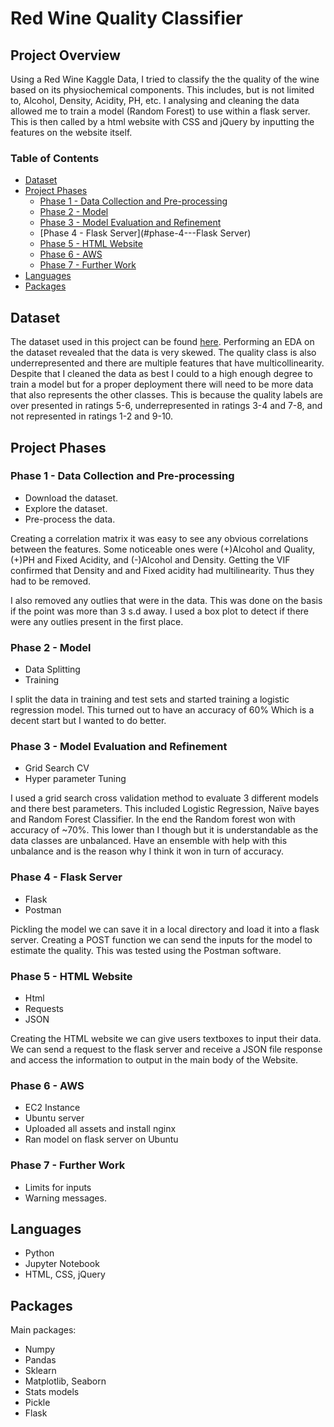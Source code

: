 # Red Wine Quality Classifier

## Project Overview

Using a Red Wine Kaggle Data, I tried to classify the the quality of the wine based on its physiochemical components. This includes, but is not limited to, Alcohol, Density, Acidity, PH, etc. I analysing and cleaning the data allowed me to train a model (Random Forest) to use within a flask server. This is then called by a html website with CSS and jQuery by inputting the features on the website itself.
### Table of Contents

- [Dataset](#dataset)
- [Project Phases](#project-phases)
  - [Phase 1 - Data Collection and Pre-processing](#phase-1---data-collection-and-pre-processing)
  - [Phase 2 - Model](#phase-2---model)
  - [Phase 3 - Model Evaluation and Refinement](#phase-3---model-evaluation-and-refinement)
  - [Phase 4 - Flask Server](#phase-4---Flask Server)
  - [Phase 5 - HTML Website](#phase-5---HTML-Website)
  - [Phase 6 - AWS](#phase-6---AWS)
  - [Phase 7 - Further Work](#phase-7---further-work)
- [Languages](#Languages)
- [Packages](#Packages)

## Dataset

The dataset used in this project can be found [here](https://www.kaggle.com/datasets/uciml/red-wine-quality-cortez-et-al-2009). Performing an EDA on the dataset revealed that the data is very skewed. The quality class is also underrepresented and there are multiple features that have multicollinearity. Despite that I cleaned the data as best I could to a high enough degree to train a model but for a proper deployment there will need to be more data that also represents the other classes. This is because the quality labels are over presented in ratings 5-6, underrepresented in ratings 3-4 and 7-8, and not represented in ratings 1-2 and 9-10.   
## Project Phases

### Phase 1 - Data Collection and Pre-processing

- Download the dataset.
- Explore the dataset.
- Pre-process the data.

Creating a correlation matrix it was easy to see any obvious correlations between the features. Some noticeable ones were (+)Alcohol and Quality, (+)PH and Fixed Acidity, and (-)Alcohol and Density. Getting the VIF confirmed that Density and  and Fixed acidity had multilinearity. Thus they had to be removed.

I also removed any outlies that were in the data. This was done on the basis if the point was more than 3 s.d away. I used a box plot to detect if there were any outlies present in the first place.
### Phase 2 - Model

- Data Splitting 
- Training

I split the data in training and test sets and started training a logistic regression model. This turned out to have an accuracy of 60% Which is a decent start but I wanted to do better.  
### Phase 3 - Model Evaluation and Refinement

- Grid Search CV
- Hyper parameter Tuning 

I used a grid search cross validation method to evaluate 3 different models and there best parameters. This included Logistic Regression, Naïve bayes and Random Forest Classifier.
In the end the Random forest won with accuracy of ~70%.  This lower than I though but it is understandable as the data classes are unbalanced. Have an ensemble with help with this unbalance and is the reason why I think it won in turn of accuracy.
### Phase 4 - Flask Server

- Flask
- Postman

Pickling the model we can save it in a local directory and load it into a flask server. Creating a POST function we can send the inputs for the model to estimate the quality. This was tested using the Postman software.
### Phase 5 - HTML Website

- Html
- Requests
- JSON

Creating the HTML website we can give users textboxes to input their data. We can send a request to the flask server and receive a JSON file response and access the information to output in the main body of the Website.
### Phase 6 - AWS

- EC2 Instance
- Ubuntu server
- Uploaded all assets and install nginx
- Ran model on flask server on Ubuntu

### Phase 7 - Further Work

- Limits for inputs
- Warning messages.
## Languages

- Python
- Jupyter Notebook
- HTML, CSS, jQuery 
## Packages

Main packages:
- Numpy
- Pandas
- Sklearn
- Matplotlib, Seaborn
- Stats models
- Pickle
- Flask
